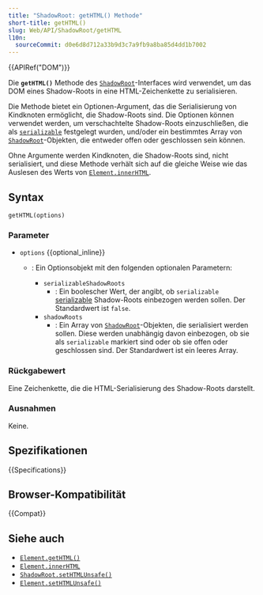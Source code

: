 ```yaml
---
title: "ShadowRoot: getHTML() Methode"
short-title: getHTML()
slug: Web/API/ShadowRoot/getHTML
l10n:
  sourceCommit: d0e6d8d712a33b9d3c7a9fb9a8ba85d4dd1b7002
---
```


{{APIRef("DOM")}}

Die **`getHTML()`** Methode des [`ShadowRoot`](/de/docs/Web/API/ShadowRoot)-Interfaces wird verwendet, um das DOM eines Shadow-Roots in eine HTML-Zeichenkette zu serialisieren.

Die Methode bietet ein Optionen-Argument, das die Serialisierung von Kindknoten ermöglicht, die Shadow-Roots sind. Die Optionen können verwendet werden, um verschachtelte Shadow-Roots einzuschließen, die als [`serializable`](/de/docs/Web/API/ShadowRoot/serializable) festgelegt wurden, und/oder ein bestimmtes Array von [`ShadowRoot`](/de/docs/Web/API/ShadowRoot)-Objekten, die entweder offen oder geschlossen sein können.

Ohne Argumente werden Kindknoten, die Shadow-Roots sind, nicht serialisiert, und diese Methode verhält sich auf die gleiche Weise wie das Auslesen des Werts von [`Element.innerHTML`](/de/docs/Web/API/Element/innerHTML).

## Syntax

```js-nolint
getHTML(options)
```

### Parameter

- `options` {{optional_inline}}

  - : Ein Optionsobjekt mit den folgenden optionalen Parametern:

    - `serializableShadowRoots`
      - : Ein boolescher Wert, der angibt, ob `serializable` [serializable](/de/docs/Web/API/ShadowRoot/serializable) Shadow-Roots einbezogen werden sollen.
        Der Standardwert ist `false`.
    - `shadowRoots`
      - : Ein Array von [`ShadowRoot`](/de/docs/Web/API/ShadowRoot)-Objekten, die serialisiert werden sollen.
        Diese werden unabhängig davon einbezogen, ob sie als `serializable` markiert sind oder ob sie offen oder geschlossen sind.
        Der Standardwert ist ein leeres Array.

### Rückgabewert

Eine Zeichenkette, die die HTML-Serialisierung des Shadow-Roots darstellt.

### Ausnahmen

Keine.

## Spezifikationen

{{Specifications}}

## Browser-Kompatibilität

{{Compat}}

## Siehe auch

- [`Element.getHTML()`](/de/docs/Web/API/Element/getHTML)
- [`Element.innerHTML`](/de/docs/Web/API/Element/innerHTML)
- [`ShadowRoot.setHTMLUnsafe()`](/de/docs/Web/API/ShadowRoot/setHTMLUnsafe)
- [`Element.setHTMLUnsafe()`](/de/docs/Web/API/Element/setHTMLUnsafe)
